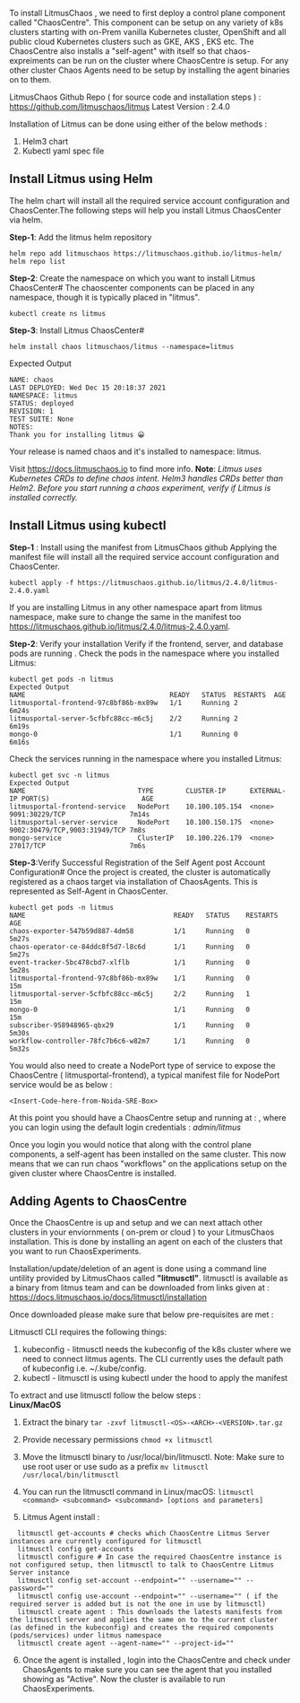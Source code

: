 To install LitmusChaos , we need to first deploy a control plane component called "ChaosCentre". This component can be setup on  any variety of k8s clusters starting with on-Prem vanilla Kubernetes cluster, OpenShift and all public cloud Kubernetes clusters such as GKE, AKS , EKS etc. The ChaosCentre also installs a "self-agent" with itself so that chaos-expreiments can be run on the cluster where ChaosCentre is setup. For any other cluster Chaos Agents need to be setup by installing the agent binaries on to them. 

LitmusChaos Github Repo ( for source code and installation steps ) : https://github.com/litmuschaos/litmus 
Latest Version : 2.4.0 

Installation of Litmus can be done using either of the below methods : 
1. Helm3 chart
2. Kubectl yaml spec file

## Install Litmus using Helm

The helm chart will install all the required service account configuration and ChaosCenter.The following steps will help you install Litmus ChaosCenter via helm.

**Step-1**: Add the litmus helm repository

```
helm repo add litmuschaos https://litmuschaos.github.io/litmus-helm/
helm repo list
```

**Step-2**: Create the namespace on which you want to install Litmus ChaosCenter#
The chaoscenter components can be placed in any namespace, though it is typically placed in "litmus".

``kubectl create ns litmus``

**Step-3**: Install Litmus ChaosCenter#

``helm install chaos litmuschaos/litmus --namespace=litmus``

Expected Output
```
NAME: chaos
LAST DEPLOYED: Wed Dec 15 20:18:37 2021
NAMESPACE: litmus
STATUS: deployed
REVISION: 1
TEST SUITE: None
NOTES:
Thank you for installing litmus 😀
```
Your release is named chaos and it's installed to namespace: litmus.

Visit https://docs.litmuschaos.io to find more info.
**Note**: *Litmus uses Kubernetes CRDs to define chaos intent. Helm3 handles CRDs better than Helm2. Before you start running a chaos experiment, verify if Litmus is installed correctly.*

## Install Litmus using kubectl

**Step-1** : Install using the manifest from LitmusChaos github
Applying the manifest file will install all the required service account configuration and ChaosCenter.

``kubectl apply -f https://litmuschaos.github.io/litmus/2.4.0/litmus-2.4.0.yaml``

If you are installing Litmus in any other namespace apart from litmus namespace, make sure to change the same in the manifest too https://litmuschaos.github.io/litmus/2.4.0/litmus-2.4.0.yaml.

**Step-2**: Verify your installation
Verify if the frontend, server, and database pods are running . Check the pods in the namespace where you installed Litmus:
```
kubectl get pods -n litmus
Expected Output
NAME                                    READY   STATUS  RESTARTS  AGE
litmusportal-frontend-97c8bf86b-mx89w   1/1     Running 2         6m24s
litmusportal-server-5cfbfc88cc-m6c5j    2/2     Running 2         6m19s
mongo-0                                 1/1     Running 0         6m16s
```
Check the services running in the namespace where you installed Litmus:
```
kubectl get svc -n litmus
Expected Output
NAME                            TYPE        CLUSTER-IP      EXTERNAL-IP PORT(S)                       AGE
litmusportal-frontend-service   NodePort    10.100.105.154  <none>      9091:30229/TCP                7m14s
litmusportal-server-service     NodePort    10.100.150.175  <none>      9002:30479/TCP,9003:31949/TCP 7m8s
mongo-service                   ClusterIP   10.100.226.179  <none>      27017/TCP                     7m6s
```

**Step-3**:Verify Successful Registration of the Self Agent post Account Configuration#
Once the project is created, the cluster is automatically registered as a chaos target via installation of ChaosAgents. This is represented as Self-Agent in ChaosCenter.
```
kubectl get pods -n litmus
NAME                                     READY   STATUS    RESTARTS   AGE
chaos-exporter-547b59d887-4dm58          1/1     Running   0          5m27s
chaos-operator-ce-84ddc8f5d7-l8c6d       1/1     Running   0          5m27s
event-tracker-5bc478cbd7-xlflb           1/1     Running   0          5m28s
litmusportal-frontend-97c8bf86b-mx89w    1/1     Running   0          15m
litmusportal-server-5cfbfc88cc-m6c5j     2/2     Running   1          15m
mongo-0                                  1/1     Running   0          15m
subscriber-958948965-qbx29               1/1     Running   0          5m30s
workflow-controller-78fc7b6c6-w82m7      1/1     Running   0          5m32s
```
You would also need to create a NodePort type of service to expose the ChaosCentre ( litmusportal-frontend), a typical manifest file for NodePort service would be as below :
 ```
 <Insert-Code-here-from-Noida-SRE-Box>
 ``` 
At this point you should have a ChaosCentre setup and running at : <Insert-URL> , where you can login using the default login credentials : *admin/litmus*

 Once you login you would notice that along with the control plane components, a self-agent has been installed on the same cluster. This now means that we can run chaos "workflows" on the applications setup on the given cluster where ChaosCentre is installed. 

## Adding Agents to ChaosCentre 
Once the ChaosCentre is up and setup and we can next attach other clusters in your enviornments ( on-prem or cloud ) to your LitmusChaos installation. This is done by installing an agent on each of the clusters that you want to run ChaosExperiments. 

Installation/update/deletion of an agent is done using a command line untility provided by LitmusChaos called **"litmusctl"**. litmusctl is available as a binary from litmus team and can be downloaded from links given at : https://docs.litmuschaos.io/docs/litmusctl/installation 

Once downloaded please make sure that below pre-requisites are met :
  
Litmusctl CLI requires the following things:

1. kubeconfig - litmusctl needs the kubeconfig of the k8s cluster where we need to connect litmus agents. The CLI currently uses the default path of kubeconfig i.e. ~/.kube/config.
2. kubectl - litmusctl is using kubectl under the hood to apply the manifest

To extract and use litmusctl follow the below steps :     
**Linux/MacOS**
1. Extract the binary
``tar -zxvf litmusctl-<OS>-<ARCH>-<VERSION>.tar.gz``
  
2. Provide necessary permissions
``chmod +x litmusctl``
  
3. Move the litmusctl binary to /usr/local/bin/litmusctl. Note: Make sure to use root user or use sudo as a prefix
``mv litmusctl /usr/local/bin/litmusctl``
  
4. You can run the litmusctl command in Linux/macOS:
``litmusctl <command> <subcommand> <subcommand> [options and parameters]``
    
5. Litmus Agent install : 
```
  litmusctl get-accounts # checks which ChaosCentre Litmus Server instances are currently configured for litmusctl 
  litmusctl config get-accounts
  litmusctl configure # In case the required ChaosCentre instance is not configured setup, then litmusctl to talk to ChaosCentre Litmus Server instance 
  litmusctl config set-account --endpoint="" --username="" --password=""
  litmusctl config use-account --endpoint="" --username="" ( if the required server is added but is not the one in use by litmusctl)
  litmusctl create agent : This downloads the latests manifests from the litmusctl server and applies the same on to the current cluster (as defined in the kubeconfig) and creates the required components (pods/services) under litmus namespace
  litmusctl create agent --agent-name="" --project-id=""
 ```
6. Once the agent is installed , login into the ChaosCentre and check under ChaosAgents to make sure you can see the agent that you installed showing as "Active". Now the cluster is available to run ChaosExperiments. 
  
